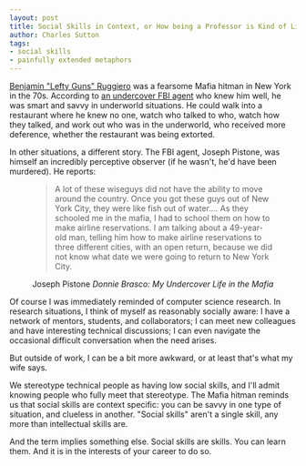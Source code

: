 ```yaml
---
layout: post
title: Social Skills in Context, or How being a Professor is Kind of Like Being a Mafia Hitman
author: Charles Sutton
tags:
- social skills
- painfully extended metaphors
---
```


[Benjamin "Lefty Guns" Ruggiero](https://en.wikipedia.org/wiki/Benjamin_Ruggiero)
was a fearsome Mafia hitman in New York in the 70s.
According to [an undercover FBI agent](https://en.wikipedia.org/wiki/Joseph_D._Pistone)
who knew him well, he was smart and savvy in underworld situations.
He could walk into a restaurant where he knew no one,
watch who talked to who, watch how they talked,
and work out who was in the underworld, who received more deference,
whether the restaurant was being extorted.

In other situations, a different story. The FBI agent,
Joseph Pistone, was himself an incredibly perceptive observer
(if he wasn't, he'd have been murdered). He reports:

<figure class='quote'>
<blockquote>
A lot of these wiseguys did not have the ability to move around the country.
Once you got these guys out of New York City, they were like fish out of water....
As they schooled me in the mafia, I had to school them on how to make airline reservations.
I am talking about a 49-year-old man,
telling him how to make airline reservations to three different cities, with an
open return, because we
did not know what date we were going to return to New York City.
</blockquote>
<figcaption class='quote-source'>
  <span class='quote-author'>Joseph Pistone</span>
  <cite class='quote-title'>Donnie Brasco: My Undercover Life in the Mafia</cite>
</figcaption>
</figure>

Of course I was immediately reminded of computer science research.
In research situations, I think of myself as reasonably socially aware:
I have a network of mentors, students, and collaborators;
I can meet new colleagues and have interesting technical discussions;
I can even navigate the occasional difficult conversation when the need
arises.

But outside of work, I can be a bit more awkward,
or at least that's what my wife says.

We stereotype technical people as having low social skills, and
I'll admit knowing people who fully meet that stereotype.
The Mafia hitman reminds us that social skills are context specific:
you can be savvy in one type of situation, and clueless in another.
"Social skills" aren't a single skill, any more than intellectual
skills are.

And the term implies something else. Social skills are skills.
You can learn them.
And it is in the interests of your career to do so.
